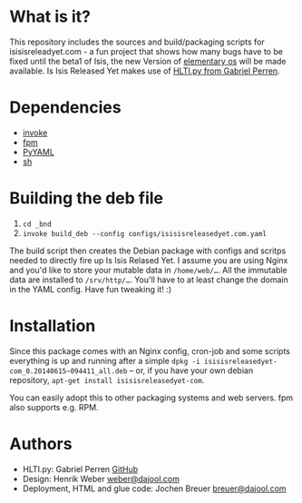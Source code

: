 # What is it?
This repository includes the sources and build/packaging scripts for isisisreleadyet.com - a fun project that shows how many bugs have to be fixed until the beta1 of Isis, the new Version of [elementary os](elementaryos.org) will be made available. Is Isis Released Yet makes use of [HLTI.py from Gabriel Perren](https://github.com/Gabriel-p/launchpad-bug-countdown). 

# Dependencies
* [invoke](https://github.com/pyinvoke/invoke)
* [fpm](https://github.com/jordansissel/fpm/wiki)
* [PyYAML](http://pyyaml.org/)
* [sh](https://github.com/amoffat/sh)

# Building the deb file
1) `cd _bnd`   
2) `invoke build_deb --config configs/isisisreleasedyet.com.yaml`  

The build script then creates the Debian package with configs and scritps needed to directly fire up Is Isis Relased Yet. I assume you are using Nginx and you'd like to store your mutable data in `/home/web/…`. All the immutable data are installed to `/srv/http/…`. You'll have to at least change the domain in the YAML config. Have fun tweaking it! :)

# Installation
Since this package comes with an Nginx config, cron-job and some scripts everything is up and running after a simple `dpkg -i isisisreleasedyet-com_0.20140615~094411_all.deb` – or, if you have your own debian repository, `apt-get install isisisreleasedyet-com`.

You can easily adopt this to other packaging systems and web servers. fpm also supports e.g. RPM.

# Authors

* HLTI.py: Gabriel Perren [GitHub](https://github.com/Gabriel-p)
* Design: Henrik Weber <weber@dajool.com>
* Deployment, HTML and glue code: Jochen Breuer <breuer@dajool.com>
